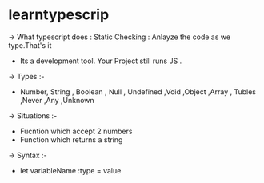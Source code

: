 # learntypescrip

-> What typescript does : Static Checking 
                        : Anlayze the code as we type.That's it 

- Its a development tool. Your Project still runs JS .             

-> Types :-

- Number, String , Boolean , Null , Undefined ,Void ,Object ,Array , Tubles ,Never ,Any ,Unknown 

-> Situations :- 

 - Fucntion which accept 2 numbers
 - Function which returns a string

-> Syntax :- 
 
 - let variableName :type = value 
